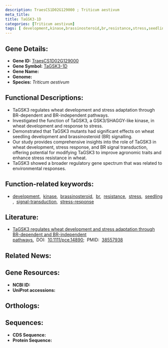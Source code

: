 ```yaml
---
description: TraesCS1D02G129000 ; Triticum aestivum
meta_title:
title: TaGSK3-1D
categories: [Triticum aestivum]
tags: [ development,kinase,brassinosteroid,br,resistance,stress,seedling,signal transduction,stress response ]
---
```


## Gene Details:
- **Gene ID:** [TraesCS1D02G129000]()
- **Gene Symbol:** <u>TaGSK3-1D</u>
- **Gene Name:** 
- **Genome:** []()
- **Species:** *Triticum aestivum*

## Functional Descriptions:
   - TaGSK3 regulates wheat development and stress adaptation through BR-dependent and BR-independent pathways.
   - Investigated the function of TaGSK3, a GSK3/SHAGGY-like kinase, in wheat development and response to stress.
   - Demonstrated that TaGSK3 mutants had significant effects on wheat seedling development and brassinosteroid (BR) signalling.
   - Our study provides comprehensive insights into the role of TaGSK3 in wheat development, stress response, and BR signal transduction, offering potential for modifying TaGSK3 to improve agronomic traits and enhance stress resistance in wheat.
   - TaGSK3 showed a broader regulatory gene spectrum that was related to environmental responses.

## Function-related keywords:
   - [development](/tags/development/),&nbsp;&nbsp;[kinase](/tags/kinase/),&nbsp;&nbsp;[brassinosteroid](/tags/brassinosteroid/),&nbsp;&nbsp;[br](/tags/br/),&nbsp;&nbsp;[resistance](/tags/resistance/),&nbsp;&nbsp;[stress](/tags/stress/),&nbsp;&nbsp;[seedling](/tags/seedling/),&nbsp;&nbsp;[signal-transduction](/tags/signal-transduction/),&nbsp;&nbsp;[stress-response](/tags/stress-response/)

## Literature:
   - [TaGSK3 regulates wheat development and stress adaptation through BR-dependent and BR-independent pathways.](https://doi.org/10.1111/pce.14890)&nbsp;&nbsp;DOI:&nbsp;&nbsp;[10.1111/pce.14890](https://doi.org/10.1111/pce.14890);&nbsp;&nbsp;PMID:&nbsp;&nbsp;[38557938](https://pubmed.ncbi.nlm.nih.gov/38557938/)

## Related News:

## Gene Resources:
- **NCBI ID:**  [](https://www.ncbi.nlm.nih.gov/gene/?term=)
- **UniProt accessions:**  [](https://www.uniprot.org/uniprotkb//entry)

## Orthologs:

## Sequences:
- **CDS Sequence:**
- **Protein Sequence:**
